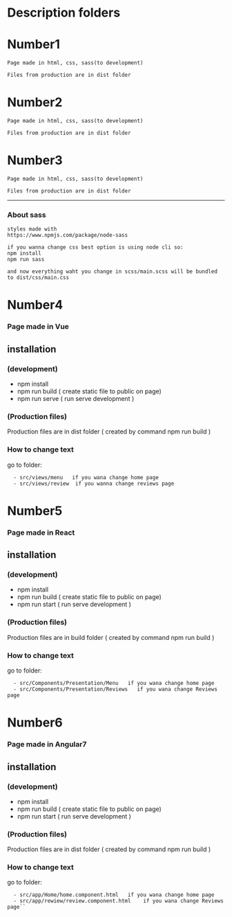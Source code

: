 

# Description folders

# Number1 
```
Page made in html, css, sass(to development)

Files from production are in dist folder
```

# Number2 
```
Page made in html, css, sass(to development)

Files from production are in dist folder
```

# Number3 
```
Page made in html, css, sass(to development)

Files from production are in dist folder
```

_________________________________________________
### About sass
```
styles made with
https://www.npmjs.com/package/node-sass

if you wanna change css best option is using node cli so: 
npm install 
npm run sass 

and now everything waht you change in scss/main.scss will be bundled to dist/css/main.css

```

# Number4 

### Page made in Vue

## installation

### (development)
- npm install 
- npm run build ( create static file to public on page)  
- npm run serve ( run serve development )

### (Production files)

Production files are in dist folder ( created by command npm run build )

### How to change text

go to folder: 
```
  - src/views/menu   if you wana change home page
  - src/views/review  if you wanna change reviews page
```

# Number5 

### Page made in React

## installation

### (development)
- npm install 
- npm run build ( create static file to public on page)  
- npm run start ( run serve development )

### (Production files)

Production files are in build folder ( created by command npm run build )

### How to change text

go to folder: 
```
  - src/Components/Presentation/Menu   if you wana change home page
  - src/Components/Presentation/Reviews   if you wana change Reviews page
```

# Number6 

### Page made in Angular7

## installation

### (development)
- npm install 
- npm run build ( create static file to public on page)  
- npm run start ( run serve development )

### (Production files)

Production files are in dist folder ( created by command npm run build )

### How to change text

go to folder: 
```
  - src/app/Home/home.component.html   if you wana change home page
  - src/app/rewiew/review.component.html    if you wana change Reviews page``
```



